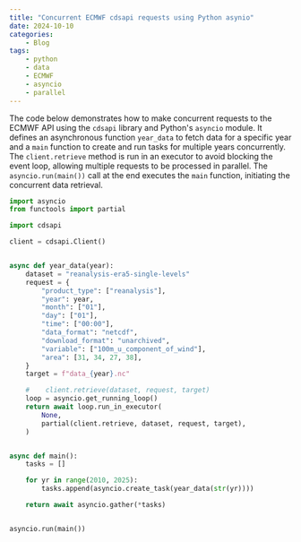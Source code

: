 ```yaml
---
title: "Concurrent ECMWF cdsapi requests using Python asynio"
date: 2024-10-10
categories: 
    - Blog
tags:
    - python
    - data
    - ECMWF
    - asyncio
    - parallel
---
```


The code below demonstrates how to make concurrent requests to the ECMWF API using the `cdsapi` library and Python's `asyncio` module. It defines an asynchronous function `year_data` to fetch data for a specific year and a `main` function to create and run tasks for multiple years concurrently. The `client.retrieve` method is run in an executor to avoid blocking the event loop, allowing multiple requests to be processed in parallel. The `asyncio.run(main())` call at the end executes the `main` function, initiating the concurrent data retrieval. 

```python
import asyncio
from functools import partial

import cdsapi

client = cdsapi.Client()


async def year_data(year):
    dataset = "reanalysis-era5-single-levels"
    request = {
        "product_type": ["reanalysis"],
        "year": year,
        "month": ["01"],
        "day": ["01"],
        "time": ["00:00"],
        "data_format": "netcdf",
        "download_format": "unarchived",
        "variable": ["100m_u_component_of_wind"],
        "area": [31, 34, 27, 38],
    }
    target = f"data_{year}.nc"

    #    client.retrieve(dataset, request, target)
    loop = asyncio.get_running_loop()
    return await loop.run_in_executor(
        None,
        partial(client.retrieve, dataset, request, target),
    )


async def main():
    tasks = []

    for yr in range(2010, 2025):
        tasks.append(asyncio.create_task(year_data(str(yr))))

    return await asyncio.gather(*tasks)


asyncio.run(main())
```